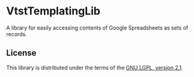 # VtstTemplatingLib

A library for easily accessing contents of Google Spreadsheets as sets of records.

## License

This library is distributed under the terms of the [GNU LGPL, version 2.1](http://www.gnu.org/licenses/old-licenses/lgpl-2.1.html).